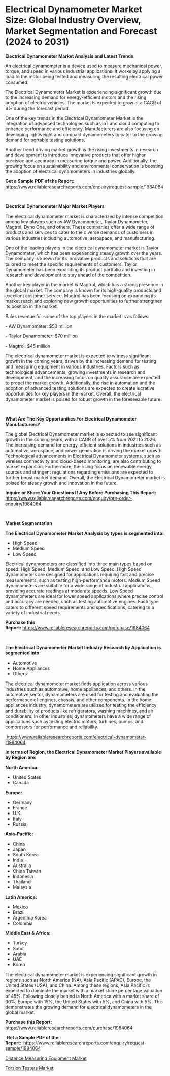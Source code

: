 <p><h1>Electrical Dynamometer Market Size: Global Industry Overview, Market Segmentation and Forecast (2024 to 2031)</h1></p><p><strong>Electrical Dynamometer Market Analysis and Latest Trends</strong></p>
<p><p>An electrical dynamometer is a device used to measure mechanical power, torque, and speed in various industrial applications. It works by applying a load to the motor being tested and measuring the resulting electrical power consumed.</p><p>The Electrical Dynamometer Market is experiencing significant growth due to the increasing demand for energy-efficient motors and the rising adoption of electric vehicles. The market is expected to grow at a CAGR of 6% during the forecast period.</p><p>One of the key trends in the Electrical Dynamometer Market is the integration of advanced technologies such as IoT and cloud computing to enhance performance and efficiency. Manufacturers are also focusing on developing lightweight and compact dynamometers to cater to the growing demand for portable testing solutions.</p><p>Another trend driving market growth is the rising investments in research and development to introduce innovative products that offer higher precision and accuracy in measuring torque and power. Additionally, the growing focus on sustainability and environmental conservation is boosting the adoption of electrical dynamometers in industries globally.</p></p>
<p><strong>Get a Sample PDF of the Report:&nbsp;</strong> <a href="https://www.reliableresearchreports.com/enquiry/request-sample/1984064">https://www.reliableresearchreports.com/enquiry/request-sample/1984064</a></p>
<p>&nbsp;</p>
<p><strong>Electrical Dynamometer Major Market Players</strong></p>
<p><p>The electrical dynamometer market is characterized by intense competition among key players such as AW Dynamometer, Taylor Dynamometer, Magtrol, Dyno One, and others. These companies offer a wide range of products and services to cater to the diverse demands of customers in various industries including automotive, aerospace, and manufacturing. </p><p>One of the leading players in the electrical dynamometer market is Taylor Dynamometer, which has been experiencing steady growth over the years. The company is known for its innovative products and solutions that are tailored to meet the specific requirements of customers. Taylor Dynamometer has been expanding its product portfolio and investing in research and development to stay ahead of the competition. </p><p>Another key player in the market is Magtrol, which has a strong presence in the global market. The company is known for its high-quality products and excellent customer service. Magtrol has been focusing on expanding its market reach and exploring new growth opportunities to further strengthen its position in the market. </p><p>Sales revenue for some of the top players in the market is as follows:</p><p>- AW Dynamometer: $50 million</p><p>- Taylor Dynamometer: $70 million</p><p>- Magtrol: $45 million</p><p>The electrical dynamometer market is expected to witness significant growth in the coming years, driven by the increasing demand for testing and measuring equipment in various industries. Factors such as technological advancements, growing investments in research and development, and the increasing focus on quality assurance are expected to propel the market growth. Additionally, the rise in automation and the adoption of advanced testing solutions are expected to create lucrative opportunities for key players in the market. Overall, the electrical dynamometer market is poised for robust growth in the foreseeable future.</p></p>
<p>&nbsp;</p>
<p><strong>What Are The Key Opportunities For Electrical Dynamometer Manufacturers?</strong></p>
<p><p>The global Electrical Dynamometer market is expected to see significant growth in the coming years, with a CAGR of over 5% from 2021 to 2026. The increasing demand for energy-efficient solutions in industries such as automotive, aerospace, and power generation is driving the market growth. Technological advancements in Electrical Dynamometer systems, such as wireless connectivity and cloud-based monitoring, are also contributing to market expansion. Furthermore, the rising focus on renewable energy sources and stringent regulations regarding emissions are expected to further boost market demand. Overall, the Electrical Dynamometer market is poised for steady growth and innovation in the future.</p></p>
<p><strong>Inquire or Share Your Questions If Any Before Purchasing This Report:</strong> <a href="https://www.reliableresearchreports.com/enquiry/pre-order-enquiry/1984064">https://www.reliableresearchreports.com/enquiry/pre-order-enquiry/1984064</a></p>
<p>&nbsp;</p>
<p><strong>Market Segmentation</strong></p>
<p><strong>The Electrical Dynamometer Market Analysis by types is segmented into:</strong></p>
<p><ul><li>High Speed</li><li>Medium Speed</li><li>Low Speed</li></ul></p>
<p><p>Electrical dynamometers are classified into three main types based on speed: High Speed, Medium Speed, and Low Speed. High Speed dynamometers are designed for applications requiring fast and precise measurements, such as testing high-performance motors. Medium Speed dynamometers are suitable for a wide range of industrial applications, providing accurate readings at moderate speeds. Low Speed dynamometers are ideal for lower speed applications where precise control and accuracy are needed, such as testing automotive engines. Each type caters to different speed requirements and specifications, catering to a variety of industrial needs.</p></p>
<p><strong>Purchase this Report:&nbsp;</strong><a href="https://www.reliableresearchreports.com/purchase/1984064">https://www.reliableresearchreports.com/purchase/1984064</a></p>
<p>&nbsp;</p>
<p><strong>The Electrical Dynamometer Market Industry Research by Application is segmented into:</strong></p>
<p><ul><li>Automotive</li><li>Home Appliances</li><li>Others</li></ul></p>
<p><p>The electrical dynamometer market finds application across various industries such as automotive, home appliances, and others. In the automotive sector, dynamometers are used for testing and evaluating the performance of engines, chassis, and other components. In the home appliances industry, dynamometers are utilized for testing the efficiency and durability of products like refrigerators, washing machines, and air conditioners. In other industries, dynamometers have a wide range of applications such as testing electric motors, turbines, pumps, and compressors for performance and reliability.</p></p>
<p><a href="https://www.reliableresearchreports.com/electrical-dynamometer-r1984064">&nbsp;https://www.reliableresearchreports.com/electrical-dynamometer-r1984064</a></p>
<p><strong>In terms of Region, the Electrical Dynamometer Market Players available by Region are:</strong></p>
<p>
    <p> <strong> North America: </strong>
        <ul>
            <li>United States</li>
            <li>Canada</li>
        </ul>
        </p> 
    <p> <strong> Europe: </strong>
        <ul>
            <li>Germany</li>
            <li>France</li>
            <li>U.K.</li>
            <li>Italy</li>
            <li>Russia</li>
        </ul>
        </p> 
    <p> <strong> Asia-Pacific: </strong>
        <ul>
            <li>China</li>
            <li>Japan</li>
            <li>South Korea</li>
            <li>India</li>
            <li>Australia</li>
            <li>China Taiwan</li>
            <li>Indonesia</li>
            <li>Thailand</li>
            <li>Malaysia</li>
        </ul>
        </p> 
    <p> <strong> Latin America: </strong>
        <ul>
            <li>Mexico</li>
            <li>Brazil</li>
            <li>Argentina Korea</li>
            <li>Colombia</li>
        </ul>
        </p> 
    <p> <strong> Middle East & Africa: </strong>
        <ul>
            <li>Turkey</li>
            <li>Saudi</li>
            <li>Arabia</li>
            <li>UAE</li>
            <li>Korea</li>
        </ul>
    </p>
    </p>
<p><p>The electrical dynamometer market is experiencing significant growth in regions such as North America (NA), Asia Pacific (APAC), Europe, the United States (USA), and China. Among these regions, Asia Pacific is expected to dominate the market with a market share percentage valuation of 45%. Following closely behind is North America with a market share of 30%, Europe with 15%, the United States with 5%, and China with 5%. This demonstrates the growing demand for electrical dynamometers in the global market.</p></p>
<p><strong>Purchase this Report: </strong><a href="https://www.reliableresearchreports.com/purchase/1984064">https://www.reliableresearchreports.com/purchase/1984064</a></p>
<p>&nbsp;<strong>Get a Sample PDF of the Report:&nbsp;&nbsp;</strong><a href="https://www.reliableresearchreports.com/enquiry/request-sample/1984064">https://www.reliableresearchreports.com/enquiry/request-sample/1984064</a></p>
<p><strong></strong></p>
<p><p><a href="https://github.com/gamblestampleyjenny50m5sl6/Market-Research-Report-List-2/blob/main/distance-measuring-equipment-market.md">Distance Measuring Equipment Market</a></p><p><a href="https://github.com/nicholepatriciadoylenwnrjr0/Market-Research-Report-List-2/blob/main/torsion-testers-market.md">Torsion Testers Market</a></p></p>